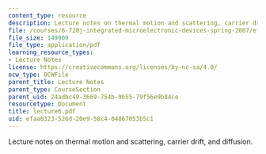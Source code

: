 ```yaml
---
content_type: resource
description: Lecture notes on thermal motion and scattering, carrier drift, and diffusion.
file: /courses/6-720j-integrated-microelectronic-devices-spring-2007/efaa0323526d20e958c404867053b5c1_lecture6.pdf
file_size: 149909
file_type: application/pdf
learning_resource_types:
- Lecture Notes
license: https://creativecommons.org/licenses/by-nc-sa/4.0/
ocw_type: OCWFile
parent_title: Lecture Notes
parent_type: CourseSection
parent_uid: 24adbc49-3669-754b-9b55-79f56e9b84ce
resourcetype: Document
title: lecture6.pdf
uid: efaa0323-526d-20e9-58c4-04867053b5c1
---
```

Lecture notes on thermal motion and scattering, carrier drift, and diffusion.